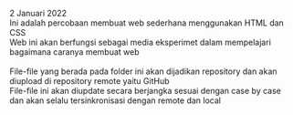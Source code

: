 2 Januari 2022</br>
Ini adalah percobaan membuat web sederhana menggunakan HTML dan CSS</br>
Web ini akan berfungsi sebagai media eksperimet dalam mempelajari bagaimana
caranya membuat web</br>
</br>
File-file yang berada pada folder ini akan dijadikan repository dan akan diupload 
di repository remote yaitu GitHub</br>
File-file ini akan diupdate secara berjangka sesuai dengan case by case dan akan
selalu tersinkronisasi dengan remote dan local
